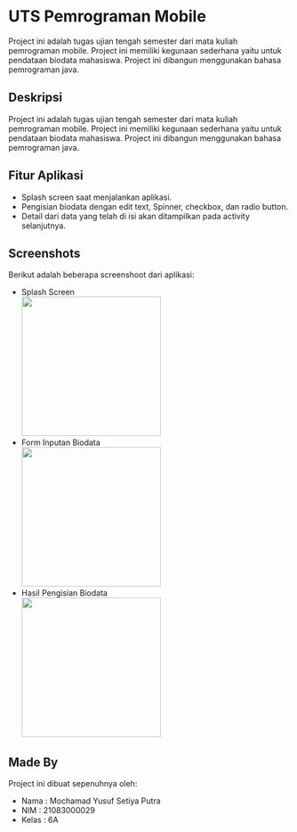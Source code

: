 
# UTS Pemrograman Mobile 
Project ini adalah tugas ujian tengah semester dari mata kuliah pemrograman mobile. Project ini memiliki kegunaan sederhana yaitu untuk pendataan biodata mahasiswa. Project ini dibangun menggunakan bahasa pemrograman java.



## Deskripsi
Project ini adalah tugas ujian tengah semester dari mata kuliah pemrograman mobile. Project ini memiliki kegunaan sederhana yaitu untuk pendataan biodata mahasiswa. Project ini dibangun menggunakan bahasa pemrograman java.



## Fitur Aplikasi

- Splash screen saat menjalankan aplikasi.
- Pengisian biodata dengan edit text, Spinner, checkbox, dan radio button.
- Detail dari data yang telah di isi akan ditampilkan pada activity selanjutnya.



## Screenshots
Berikut adalah beberapa screenshoot dari aplikasi:
- Splash Screen<br>
<img src="https://github.com/yusufsetiya/UTSmobileProgramming/assets/72720312/d2020192-c162-436d-9ff8-a4c8dea690c5" width="250"><br>
- Form Inputan Biodata<br>
<img src="https://github.com/yusufsetiya/UTSmobileProgramming/assets/72720312/5b3a9a19-8331-4f40-843b-5b77fadd3b59" width="250"><br>
- Hasil Pengisian Biodata<br>
<img src="https://github.com/yusufsetiya/UTSmobileProgramming/assets/72720312/1007aeda-c9f4-4cd3-bccf-8efd6f81e454" width="250"><br>

## Made By

Project ini dibuat sepenuhnya oleh:

- Nama : Mochamad Yusuf Setiya Putra
- NIM : 21083000029
- Kelas : 6A

